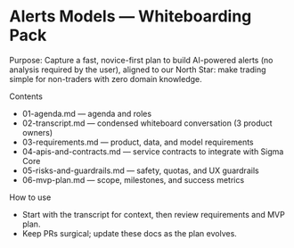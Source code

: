 # Alerts Models — Whiteboarding Pack

Purpose: Capture a fast, novice-first plan to build AI-powered alerts (no analysis required by the user), aligned to our North Star: make trading simple for non-traders with zero domain knowledge.

Contents
- 01-agenda.md — agenda and roles
- 02-transcript.md — condensed whiteboard conversation (3 product owners)
- 03-requirements.md — product, data, and model requirements
- 04-apis-and-contracts.md — service contracts to integrate with Sigma Core
- 05-risks-and-guardrails.md — safety, quotas, and UX guardrails
- 06-mvp-plan.md — scope, milestones, and success metrics

How to use
- Start with the transcript for context, then review requirements and MVP plan.
- Keep PRs surgical; update these docs as the plan evolves.

